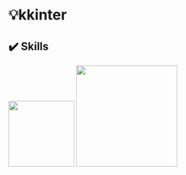 

# 💡kkinter


## ✔️ Skills

<right class="half">
    <img src="https://img.shields.io/badge/Python-3776AB.svg?&style=for-the-badge&logo=Python&logoColor=white" width="130"/>
    <img src="https://img.shields.io/badge/Visual%20Studio%20Code-007ACC.svg?&style=for-the-badge&logo=Visual%20Studio%20Code&logoColor=white" width="200"/>

